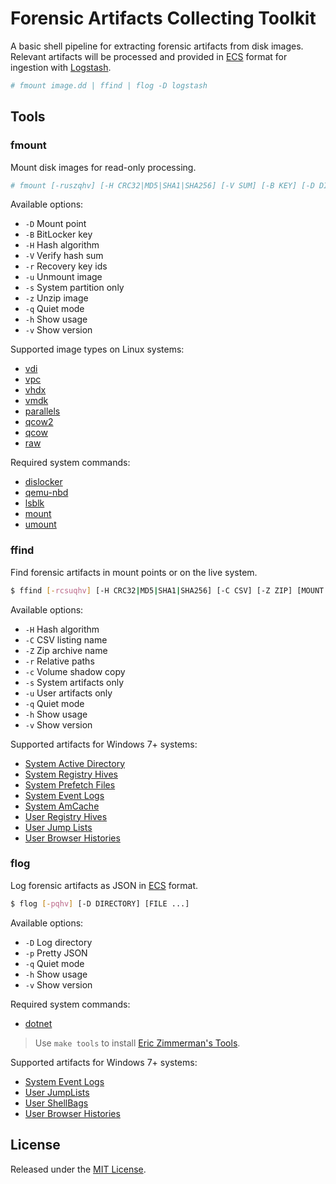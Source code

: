 # Forensic Artifacts Collecting Toolkit

A basic shell pipeline for extracting forensic artifacts from disk images. Relevant artifacts will be processed and provided in [ECS](https://www.elastic.co/guide/en/ecs/current/index.html) format for ingestion with [Logstash](https://www.elastic.co/de/logstash).

```sh
# fmount image.dd | ffind | flog -D logstash
```

## Tools

### fmount
Mount disk images for read-only processing.

```sh
# fmount [-ruszqhv] [-H CRC32|MD5|SHA1|SHA256] [-V SUM] [-B KEY] [-D DIR] IMAGE
```

Available options:

- `-D` Mount point
- `-B` BitLocker key
- `-H` Hash algorithm
- `-V` Verify hash sum
- `-r` Recovery key ids 
- `-u` Unmount image
- `-s` System partition only
- `-z` Unzip image
- `-q` Quiet mode
- `-h` Show usage
- `-v` Show version

Supported image types on Linux systems:

- [vdi](https://forensics.wiki/virtual_disk_image_%28vdi%29/)
- [vpc](https://cloud.ibm.com/docs/vpc?topic=vpc-planning-custom-images)
- [vhdx](https://forensics.wiki/virtual_hard_disk_%28vhd%29/)
- [vmdk](https://forensics.wiki/vmware_virtual_disk_format_%28vmdk%29/)
- [parallels](https://github.com/libyal/libphdi/blob/main/documentation/Parallels%20Hard%20Disk%20image%20format.asciidoc)
- [qcow2](https://forensics.wiki/qcow_image_format/)
- [qcow](https://forensics.wiki/qcow_image_format/)
- [raw](https://forensics.wiki/raw_image_format/)

Required system commands:

- [dislocker](https://github.com/Aorimn/dislocker)
- [qemu-nbd](https://www.qemu.org/docs/master/tools/qemu-nbd.html)
- [lsblk](https://man7.org/linux/man-pages/man8/lsblk.8.html)
- [mount](https://man7.org/linux/man-pages/man8/mount.8.html)
- [umount](https://man7.org/linux/man-pages/man8/umount.8.html)

### ffind
Find forensic artifacts in mount points or on the live system.

```sh
$ ffind [-rcsuqhv] [-H CRC32|MD5|SHA1|SHA256] [-C CSV] [-Z ZIP] [MOUNT ...]
```

Available options:

- `-H` Hash algorithm
- `-C` CSV listing name
- `-Z` Zip archive name
- `-r` Relative paths
- `-c` Volume shadow copy
- `-s` System artifacts only
- `-u` User artifacts only
- `-q` Quiet mode
- `-h` Show usage
- `-v` Show version

Supported artifacts for Windows 7+ systems:

- [System Active Directory](https://forensics.wiki/active_directory/)
- [System Registry Hives](https://forensics.wiki/windows_registry/)
- [System Prefetch Files](https://forensics.wiki/prefetch/)
- [System Event Logs](https://forensics.wiki/windows_event_log_%28evt%29/)
- [System AmCache](https://forensics.wiki/amcache/)
- [User Registry Hives](https://forensics.wiki/windows_registry/)
- [User Jump Lists](https://forensics.wiki/jump_lists/)
- [User Browser Histories](https://forensics.wiki/google_chrome/)

### flog
Log forensic artifacts as JSON in [ECS](https://www.elastic.co/guide/en/ecs/current/index.html) format.

```sh
$ flog [-pqhv] [-D DIRECTORY] [FILE ...]
```

Available options:

- `-D` Log directory
- `-p` Pretty JSON
- `-q` Quiet mode
- `-h` Show usage
- `-v` Show version

Required system commands:

- [dotnet](https://dotnet.microsoft.com/en-us/download/dotnet/6.0)

> Use `make tools` to install [Eric Zimmerman's Tools](https://ericzimmerman.github.io/#!index.md).

Supported artifacts for Windows 7+ systems:

- [System Event Logs](https://forensics.wiki/windows_event_log_%28evt%29/)
- [User JumpLists](https://forensics.wiki/jump_lists/)
- [User ShellBags](https://forensics.wiki/shell_item/)
- [User Browser Histories](https://forensics.wiki/google_chrome/)

## License
Released under the [MIT License](LICENSE).
